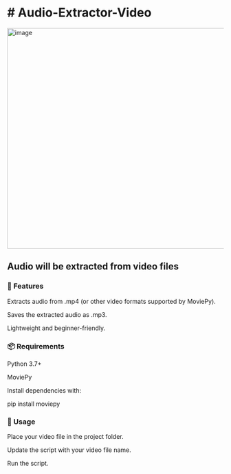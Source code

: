 <h1># Audio-Extractor-Video</h1>
<img width="768" height="512" alt="image" src="https://github.com/user-attachments/assets/ca7b027c-ee50-4820-8077-bb14a420bc9a" />

<h2>Audio will be extracted from video files</h2>

<h3>🚀 Features</h3>

Extracts audio from .mp4 (or other video formats supported by MoviePy).

Saves the extracted audio as .mp3.

Lightweight and beginner-friendly.

<h3>📦 Requirements</h3>

Python 3.7+

MoviePy

Install dependencies with:

pip install moviepy

<h3>📝 Usage</h3>

Place your video file in the project folder.

Update the script with your video file name.

Run the script.
